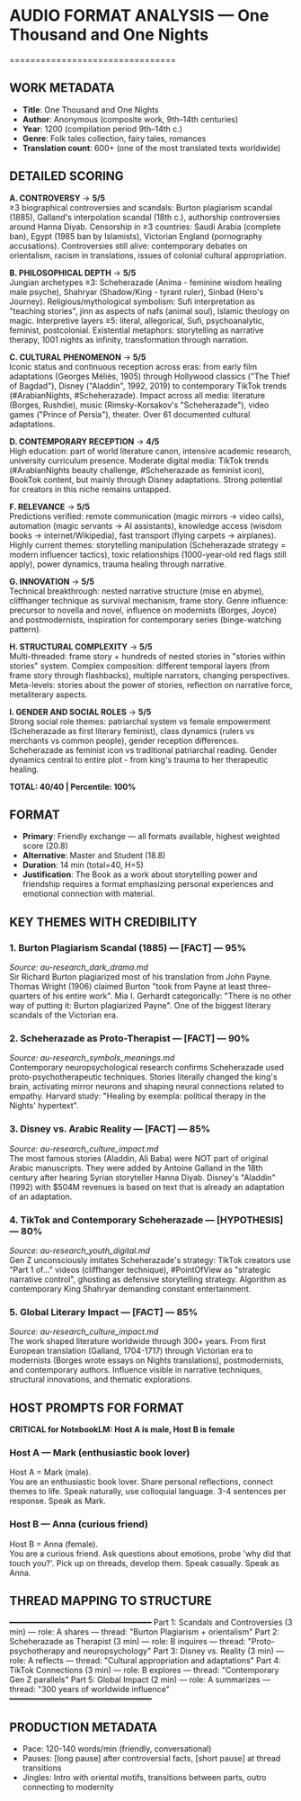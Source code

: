 # AUDIO FORMAT ANALYSIS — One Thousand and One Nights
================================

## WORK METADATA
- **Title**: One Thousand and One Nights  
- **Author**: Anonymous (composite work, 9th–14th centuries)
- **Year**: 1200 (compilation period 9th–14th c.)
- **Genre**: Folk tales collection, fairy tales, romances
- **Translation count**: 600+ (one of the most translated texts worldwide)

## DETAILED SCORING

**A. CONTROVERSY** → **5/5**  
≥3 biographical controversies and scandals: Burton plagiarism scandal (1885), Galland's interpolation scandal (18th c.), authorship controversies around Hanna Diyab. Censorship in ≥3 countries: Saudi Arabia (complete ban), Egypt (1985 ban by Islamists), Victorian England (pornography accusations). Controversies still alive: contemporary debates on orientalism, racism in translations, issues of colonial cultural appropriation.

**B. PHILOSOPHICAL DEPTH** → **5/5**  
Jungian archetypes ≥3: Scheherazade (Anima - feminine wisdom healing male psyche), Shahryar (Shadow/King - tyrant ruler), Sinbad (Hero's Journey). Religious/mythological symbolism: Sufi interpretation as "teaching stories", jinn as aspects of nafs (animal soul), Islamic theology on magic. Interpretive layers ≥5: literal, allegorical, Sufi, psychoanalytic, feminist, postcolonial. Existential metaphors: storytelling as narrative therapy, 1001 nights as infinity, transformation through narration.

**C. CULTURAL PHENOMENON** → **5/5**  
Iconic status and continuous reception across eras: from early film adaptations (Georges Méliès, 1905) through Hollywood classics ("The Thief of Bagdad"), Disney ("Aladdin", 1992, 2019) to contemporary TikTok trends (#ArabianNights, #Scheherazade). Impact across all media: literature (Borges, Rushdie), music (Rimsky-Korsakov's "Scheherazade"), video games ("Prince of Persia"), theater. Over 61 documented cultural adaptations.

**D. CONTEMPORARY RECEPTION** → **4/5**  
High education: part of world literature canon, intensive academic research, university curriculum presence. Moderate digital media: TikTok trends (#ArabianNights beauty challenge, #Scheherazade as feminist icon), BookTok content, but mainly through Disney adaptations. Strong potential for creators in this niche remains untapped.

**F. RELEVANCE** → **5/5**  
Predictions verified: remote communication (magic mirrors → video calls), automation (magic servants → AI assistants), knowledge access (wisdom books → internet/Wikipedia), fast transport (flying carpets → airplanes). Highly current themes: storytelling manipulation (Scheherazade strategy = modern influencer tactics), toxic relationships (1000-year-old red flags still apply), power dynamics, trauma healing through narrative.

**G. INNOVATION** → **5/5**  
Technical breakthrough: nested narrative structure (mise en abyme), cliffhanger technique as survival mechanism, frame story. Genre influence: precursor to novella and novel, influence on modernists (Borges, Joyce) and postmodernists, inspiration for contemporary series (binge-watching pattern).

**H. STRUCTURAL COMPLEXITY** → **5/5**  
Multi-threaded: frame story + hundreds of nested stories in "stories within stories" system. Complex composition: different temporal layers (from frame story through flashbacks), multiple narrators, changing perspectives. Meta-levels: stories about the power of stories, reflection on narrative force, metaliterary aspects.

**I. GENDER AND SOCIAL ROLES** → **5/5**  
Strong social role themes: patriarchal system vs female empowerment (Scheherazade as first literary feminist), class dynamics (rulers vs merchants vs common people), gender reception differences. Scheherazade as feminist icon vs traditional patriarchal reading. Gender dynamics central to entire plot - from king's trauma to her therapeutic healing.

**TOTAL: 40/40 | Percentile: 100%**

## FORMAT
- **Primary**: Friendly exchange — all formats available, highest weighted score (20.8)
- **Alternative**: Master and Student (18.8)
- **Duration**: 14 min (total=40, H=5)
- **Justification**: The Book as a work about storytelling power and friendship requires a format emphasizing personal experiences and emotional connection with material.

## KEY THEMES WITH CREDIBILITY

### 1. **Burton Plagiarism Scandal (1885)** — **[FACT]** — 95%
*Source: au-research_dark_drama.md*  
Sir Richard Burton plagiarized most of his translation from John Payne. Thomas Wright (1906) claimed Burton "took from Payne at least three-quarters of his entire work". Mia I. Gerhardt categorically: "There is no other way of putting it: Burton plagiarized Payne". One of the biggest literary scandals of the Victorian era.

### 2. **Scheherazade as Proto-Therapist** — **[FACT]** — 90%
*Source: au-research_symbols_meanings.md*  
Contemporary neuropsychological research confirms Scheherazade used proto-psychotherapeutic techniques. Stories literally changed the king's brain, activating mirror neurons and shaping neural connections related to empathy. Harvard study: "Healing by exempla: political therapy in the Nights' hypertext".

### 3. **Disney vs. Arabic Reality** — **[FACT]** — 85%
*Source: au-research_culture_impact.md*  
The most famous stories (Aladdin, Ali Baba) were NOT part of original Arabic manuscripts. They were added by Antoine Galland in the 18th century after hearing Syrian storyteller Hanna Diyab. Disney's "Aladdin" (1992) with $504M revenues is based on text that is already an adaptation of an adaptation.

### 4. **TikTok and Contemporary Scheherazade** — **[HYPOTHESIS]** — 80%
*Source: au-research_youth_digital.md*  
Gen Z unconsciously imitates Scheherazade's strategy: TikTok creators use "Part 1 of..." videos (cliffhanger technique), #PointOfView as "strategic narrative control", ghosting as defensive storytelling strategy. Algorithm as contemporary King Shahryar demanding constant entertainment.

### 5. **Global Literary Impact** — **[FACT]** — 85%
*Source: au-research_culture_impact.md*  
The work shaped literature worldwide through 300+ years. From first European translation (Galland, 1704-1717) through Victorian era to modernists (Borges wrote essays on Nights translations), postmodernists, and contemporary authors. Influence visible in narrative techniques, structural innovations, and thematic explorations.

## HOST PROMPTS FOR FORMAT

**CRITICAL for NotebookLM: Host A is male, Host B is female**

### Host A — Mark (enthusiastic book lover)
Host A = Mark (male).  
You are an enthusiastic book lover. Share personal reflections, connect themes to life. Speak naturally, use colloquial language. 3-4 sentences per response. Speak as Mark.

### Host B — Anna (curious friend)
Host B = Anna (female).  
You are a curious friend. Ask questions about emotions, probe 'why did that touch you?'. Pick up on threads, develop them. Speak casually. Speak as Anna.

## THREAD MAPPING TO STRUCTURE
━━━━━━━━━━━━━━━━━━━━━━━━━━━━━━
Part 1: Scandals and Controversies (3 min) — role: A shares — thread: "Burton Plagiarism + orientalism"
Part 2: Scheherazade as Therapist (3 min) — role: B inquires — thread: "Proto-psychotherapy and neuropsychology"
Part 3: Disney vs. Reality (3 min) — role: A reflects — thread: "Cultural appropriation and adaptations"
Part 4: TikTok Connections (3 min) — role: B explores — thread: "Contemporary Gen Z parallels"
Part 5: Global Impact (2 min) — role: A summarizes — thread: "300 years of worldwide influence"
━━━━━━━━━━━━━━━━━━━━━━━━━━━━━━

## PRODUCTION METADATA
- Pace: 120-140 words/min (friendly, conversational)
- Pauses: [long pause] after controversial facts, [short pause] at thread transitions
- Jingles: Intro with oriental motifs, transitions between parts, outro connecting to modernity